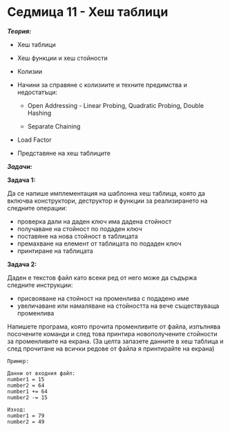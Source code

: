 # Седмица 11 - Хеш таблици

***Теория:***

- Хеш таблици

- Хеш функции и хеш стойности

- Колизии

- Начини за справяне с колизиите и техните предимства и недостатъци: 

  - Open Addressing - Linear Probing, Quadratic Probing, Double Hashing
  
  - Separate Chaining
  
- Load Factor  

- Представяне на хеш таблиците

***Задачи:***

**Задача 1:**

Да се напише имплементация на шаблонна хеш таблица, която да включва конструктори, деструктор и функции за реализирането на следните операции:

- проверка дали на даден ключ има дадена стойност
- получаване на стойност по подаден ключ
- поставяне на нова стойност в таблицата
- премахване на елемент от таблицата по подаден ключ
- принтиране на таблицата

**Задача 2:**

Даден е текстов файл като всеки ред от него може да съдържа следните инструкции:

- присвояване на стойност на променлива с подадено име
- увеличаване или намаляване на стойността на вече съществуваща променлива

Напишете програма, която прочита променливите от файла, изпълнява посочените команди и след това принтира новополучените стойности за променливите на екрана.
(За целта запазете данните в хеш таблица и след прочитане на всички редове от файла я принтирайте на екрана)

```
Пример:

Данни от входния файл:
number1 = 15
number2 = 64
number1 += 64
number2 -= 15

Изход:
number1 = 79
number2 = 49
```
